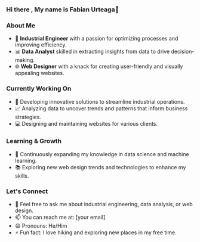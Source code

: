 ### Hi there , My name is Fabian Urteaga👋

### About Me

- 🔧 **Industrial Engineer** with a passion for optimizing processes and improving efficiency.
- 📊 **Data Analyst** skilled in extracting insights from data to drive decision-making.
- 🌐 **Web Designer** with a knack for creating user-friendly and visually appealing websites.

### Currently Working On

- 🚀 Developing innovative solutions to streamline industrial operations.
- 📈 Analyzing data to uncover trends and patterns that inform business strategies.
- 💻 Designing and maintaining websites for various clients.

### Learning & Growth

- 🌱 Continuously expanding my knowledge in data science and machine learning.
- 📚 Exploring new web design trends and technologies to enhance my skills.

### Let's Connect

- 💬 Feel free to ask me about industrial engineering, data analysis, or web design.
- 📫 You can reach me at: [your email]
- 😄 Pronouns: He/Him
- ⚡ Fun fact: I love hiking and exploring new places in my free time.
